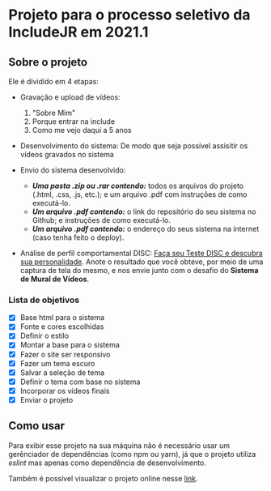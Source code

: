 # Projeto para o processo seletivo da IncludeJR em 2021.1

## Sobre o projeto

Ele é dividido em 4 etapas:

- Gravação e upload de vídeos:
    1. "Sobre Mim"
    2. Porque entrar na include
    3. Como me vejo daqui a 5 anos

- Desenvolvimento do sistema:
   De modo que seja possível assisitir os vídeos gravados no sistema

- Envio do sistema desenvolvido:
  - ***Uma pasta .zip ou .rar contendo:*** todos os arquivos do projeto (.html, .css, .js, etc.); e um arquivo .pdf com instruções de como executá-lo.
  - ***Um arquivo .pdf contendo:*** o link do repositório do seu sistema no Github; e instruções de como executá-lo.
  - ***Um arquivo .pdf contendo:*** o endereço do seus sistema na internet (caso tenha feito o deploy).

- Análise de perfil comportamental DISC:
    [Faça seu Teste DISC e descubra sua personalidade](https://www.pactorh.com.br/teste-disc/disc/faca-agora-teste-disc/). Anote o resultado que você obteve, por meio de uma captura de tela do mesmo, e nos envie junto com o desafio do **Sistema de Mural de Vídeos**.

### Lista de objetivos

- [x] Base html para o sistema
- [x] Fonte e cores escolhidas
- [x] Definir o estilo
- [x] Montar a base para o sistema
- [x] Fazer o site ser responsivo
- [x] Fazer um tema escuro
- [x] Salvar a seleção de tema
- [x] Definir o tema com base no sistema
- [x] Incorporar os vídeos finais
- [x] Enviar o projeto

## Como usar

Para exibir esse projeto na sua máquina não é necessário usar um gerênciador de dependências (como npm ou yarn), já que o projeto utiliza *eslint*  mas apenas como dependência de desenvolvimento.

Também é possível visualizar o projeto online nesse [link](https://jos3s.netlify.com).
